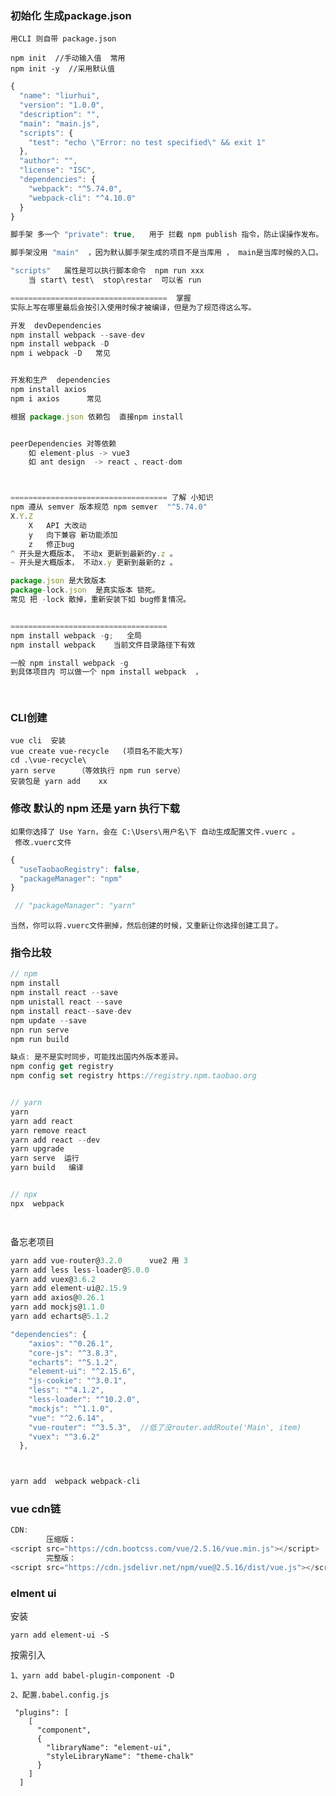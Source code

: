 ### 初始化 生成package.json
	用CLI 则自带 package.json
`npm init  //手动输入值  常用`   
`npm init -y  //采用默认值`   
```js
{
  "name": "liurhui",
  "version": "1.0.0",
  "description": "",
  "main": "main.js",
  "scripts": {
    "test": "echo \"Error: no test specified\" && exit 1"
  },
  "author": "",
  "license": "ISC",
  "dependencies": {
    "webpack": "^5.74.0",
    "webpack-cli": "^4.10.0"
  }
}

脚手架 多一个 "private": true,   用于 拦截 npm publish 指令，防止误操作发布。

脚手架没用 "main"  ，因为默认脚手架生成的项目不是当库用 ， main是当库时候的入口。

"scripts"   属性是可以执行脚本命令  npm run xxx
	当 start\ test\  stop\restar  可以省 run

===================================  掌握
实际上写在哪里最后会按引入使用时候才被编译，但是为了规范得这么写。

开发  devDependencies
npm install webpack --save-dev     
npm install webpack -D
npm i webpack -D   常见


开发和生产  dependencies
npm install axios
npm i axios      常见

根据 package.json 依赖包  直接npm install


peerDependencies 对等依赖  
	如 element-plus -> vue3     
	如 ant design  -> react 、react-dom



=================================== 了解 小知识
npm 遵从 semver 版本规范 npm semver  "^5.74.0"
X.Y.Z
	X   API 大改动
	y   向下兼容 新功能添加
	z   修正bug
^ 开头是大概版本， 不动x 更新到最新的y.z 。
~ 开头是大概版本， 不动x.y 更新到最新的z 。

package.json 是大致版本
package-lock.json  是真实版本 锁死。
常见 把 -lock 散掉，重新安装下如 bug修复情况。


=================================== 
npm install webpack -g;   全局
npm install webpack    当前文件目录路径下有效

一般 npm install webpack -g
到具体项目内 可以做一个 npm install webpack  ，

 
```
### CLI创建
	vue cli  安装 
	vue create vue-recycle   (项目名不能大写) 
	cd .\vue-recycle\ 
	yarn serve     （等效执行 npm run serve）
	安装包是 yarn add    xx   


### 修改 默认的 npm 还是 yarn 执行下载
	如果你选择了 Use Yarn，会在 C:\Users\用户名\下 自动生成配置文件.vuerc 。
	 修改.vuerc文件
```js
{
  "useTaobaoRegistry": false,
  "packageManager": "npm" 
}

 // "packageManager": "yarn"
```
	当然，你可以将.vuerc文件删掉，然后创建的时候，又重新让你选择创建工具了。
 
### 指令比较
```js 
// npm
npm install 
npm install react --save  
npm unistall react --save
npm install react--save-dev
npm update --save
npn run serve
npm run build

缺点: 是不是实时同步，可能找出国内外版本差异。
npm config get registry
npm config set registry https://registry.npm.taobao.org


// yarn
yarn
yarn add react
yarn remove react
yarn add react --dev
yarn upgrade
yarn serve  运行
yarn build   编译 


// npx
npx  webpack




```

备忘老项目
```js
yarn add vue-router@3.2.0      vue2 用 3
yarn add less less-loader@5.0.0
yarn add vuex@3.6.2
yarn add element-ui@2.15.9
yarn add axios@0.26.1
yarn add mockjs@1.1.0
yarn add echarts@5.1.2 

"dependencies": {
    "axios": "^0.26.1",
    "core-js": "^3.8.3",
    "echarts": "^5.1.2",
    "element-ui": "^2.15.6",
    "js-cookie": "^3.0.1",
    "less": "^4.1.2",
    "less-loader": "^10.2.0",
    "mockjs": "^1.1.0",
    "vue": "^2.6.14",
    "vue-router": "^3.5.3",  //低了没router.addRoute('Main', item)
    "vuex": "^3.6.2"
  },



yarn add  webpack webpack-cli
```
 
### vue cdn链
```js
CDN:
        压缩版：
<script src="https://cdn.bootcss.com/vue/2.5.16/vue.min.js"></script>
        完整版：
<script src="https://cdn.jsdelivr.net/npm/vue@2.5.16/dist/vue.js"></script>
```

### elment ui  
安装
```
yarn add element-ui -S
```
按需引入
```
1、yarn add babel-plugin-component -D

2、配置.babel.config.js
	
 "plugins": [
    [
      "component",
      {
        "libraryName": "element-ui",
        "styleLibraryName": "theme-chalk"
      }
    ]
  ]
```